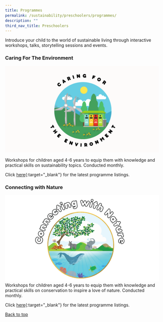 ```yaml
---
title: Programmes
permalink: /sustainability/preschoolers/programmes/
description: ""
third_nav_title: Preschoolers
---
```

<style type="text/css">
/* Links */
.content a { color: #322987; }
.content a:focus,
.content a:hover { color: #28216c; }

/* Button Outline */
.bp-button { padding-left: 1.5rem; padding-right: 1.5rem; }
.bp-button.is-primary-outline { border: 1px solid #322987; color: #322987; background-color: transparent; text-decoration: none; }
.bp-button.is-primary-outline:focus,
.bp-button.is-primary-outline:hover { border: 1px solid #322987; color: #cff2e8; background-color: #322987; text-decoration: none; }

/* Responsive Iframe */
.responsive-iframe { position: absolute; top: 0; left: 0; bottom: 0; right: 0; width: 100%; height: 100%; }
.responsive-iframe-container { position: relative; overflow: hidden; width: 100%; }
.responsive-iframe-container.ratio-16by9 { padding-top: 56.25%; }
.responsive-iframe-container.ratio-4by3 { padding-top: 75%; }
.responsive-iframe-container.ratio-3by2 { padding-top: 66.66%; }
.responsive-iframe-container.ratio-1by1 { padding-top: 100%; }
</style>
Introduce your child to the world of sustainable living through interactive workshops, talks, storytelling sessions and events.

### **Caring For The Environment**
![Alt text for image on Isomer site](/images/sustainability/Sustainability-Prog-Preschool-02.png)

Workshops for children aged 4-6 years to equip them with knowledge and practical skills on sustainability topics. Conducted monthly.

Click [here](https://go.gov.sg/lxprogs-sustainability){:target="_blank"} for the latest programme listings.

### **Connecting with Nature**
![Alt text for image on Isomer site](/images/sustainability/Sustainability-Prog-Preschool-01.png)
Workshops for children aged 4-6 years to equip them with knowledge and practical skills on conservation to inspire a love of nature. Conducted monthly.

Click [here](https://go.gov.sg/lxprogs-sustainability){:target="_blank"} for the latest programme listings.

<p class="has-text-right margin--top--xl"><a href="#main-content">Back to top</a></p>